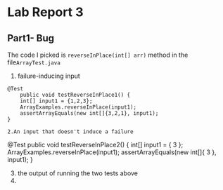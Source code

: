 # Lab Report 3
## Part1- Bug
The code I picked is `reverseInPlace(int[] arr)` method in the file`ArrayTest.java`
1. failure-inducing input
```
@Test 
	public void testReverseInPlace1() {
    int[] input1 = {1,2,3};
    ArrayExamples.reverseInPlace(input1);
    assertArrayEquals(new int[]{3,2,1}, input1);
}

2.An input that doesn't induce a failure
```
@Test 
	public void testReverseInPlace2() {
    int[] input1 = { 3 };
    ArrayExamples.reverseInPlace(input1);
    assertArrayEquals(new int[]{ 3 }, input1);
	}


3.  the output of running the two tests above
4.  
